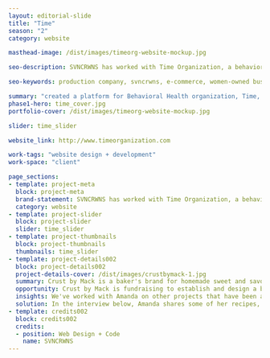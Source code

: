 ```yaml
---
layout: editorial-slide
title: "Time"
season: "2"
category: website

masthead-image: /dist/images/timeorg-website-mockup.jpg

seo-description: SVNCRWNS has worked with Time Organization, a behavioral health agency, to launch its platform sharing the services they offer in the mental health care space for youth and adults serving the state of Maryland.

seo-keywords: production company, svncrwns, e-commerce, women-owned businesses, creative team, consulting, business operations, launch my brand, manage my brand, photography, videography, special projects

summary: "created a platform for Behavioral Health organization, Time, to share their services within the healthcare space"
phase1-hero: time_cover.jpg
portfolio-cover: /dist/images/timeorg-website-mockup.jpg

slider: time_slider

website_link: http://www.timeorganization.com

work-tags: "website design + development"
work-space: "client"

page_sections:
- template: project-meta
  block: project-meta
  brand-statement: SVNCRWNS has worked with Time Organization, a behavioral health agency, to launch its platform sharing the services they offer in the mental health care space for youth and adults serving the state of Maryland.
  category: website
- template: project-slider
  block: project-slider
  slider: time_slider
- template: project-thumbnails
  block: project-thumbnails
  thumbnails: time_slider
- template: project-details002
  block: project-details002
  project-details-cover: /dist/images/crustbymack-1.jpg
  summary: Crust by Mack is a baker's brand for homemade sweet and savory hand pies by chef + baker, Amanda Mack. The brand has been very present in the local marketplaces for Baltimore's chefs and restaurant space. Established in 2015, Crust by Mack has received many accolades for its unique recipes and combination of flavors. We're excited for what the brand has in store for this upcoming year.
  opportunity: Crust by Mack is fundraising to establish and design a bakery space. In efforts to share the history and concept, we saw an opportunity to tell Amanda's story.
  insights: We've worked with Amanda on other projects that have been amazing. After learning about Crust by Mack and what Amanda's plans are for setting up and creating a beautiful space filled with art programming and savory treats for the community, we were ready to offer support with creating some branded content to promote the effort.
  solution: In the interview below, Amanda shares some of her recipes, inspiration and reasons for wanting to establish space in her community as a baker. She shares her story, her family and her past experience running successful ventures. The people love transparency and presence, Amanda gives both. Watch below.
- template: credits002
  block: credits002
  credits:
  - position: Web Design + Code
    name: SVNCRWNS
---
```


